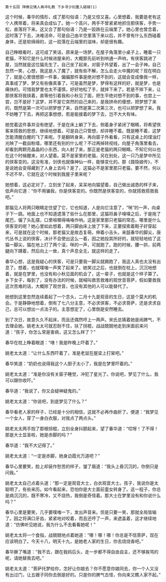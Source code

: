    第十五回 拜佛见情人再冲礼教 下乡寻少妇重入疑城(1) 

   这个时候，春华的情形，成了那句俗语：乃是又惊又喜。心里想着，我要是老有这个人携带着，将来真会成仙了。她一个高兴，两手不曾紧紧地抓住那侠客，手势一松，直落将下来。这又合了那句俗语：乃是一跤跌在云端里了。她心里也曾念着，这时落了下去，决难活命，可是自己由半空里落下来以后，并不曾有什么东西碰着身体，还是软绵绵的，这一跤落在云端里的滋味，却是很有趣。

   自己睁眼看时，这可成了笑话，原来是一场梦。在屋子角落里小桌子上，睡着一只老猫，不知它是什么时候进屋来的，大概那先前听到哄通一声响，有侠客跳进了屋，当然就是这位猫先生了。自己坐了起来，对窗子外望着，出了一会子神。自己忽然一笑，心想，我这是人了魔了，就有些不解，怎么会走火中魔的呢？现在明白了，就是心里很想那一件事，偏偏那件事是绝对想不到的，这就会变成像我一样，真事成了梦，梦又有些像真事了。可是虽然是梦，梦得有这样的好，就是梦，也是痛快的。可惜我梦里也太不谨慎，好好地松了手，就摔下来了。若是不摔下来，让那侠客将我挟着，直等他引着我和小秋见了面，把生平绝对想不到的事，也尝上一尝，岂不是好？这梦，并不是它突然的自己来的，是我拼命的傻想，把梦想了来的，既然是第一次可以把梦想了来，自然是第二次第三次，也可以把梦想了来。我不妨睡了下去，再把这事想想，若是能接着的梦下去，岂不大大有味。

   她觉着这件事并没有绝望，于是在床上躺了下去，侧着身子紧闭了眼睛，将希望侠客来搭救的思想，继续地想着。可是自己只管想，却并睡不着。既是睡不着，这梦怎能清醒白醒的飞了来呢。于是翻转身来，再向窗子外看看，只有这桌上的煤油灯光映了一截自粉墙，哪里还有别的什么呢？不过再掉转视线，向屋子角落里看去，却看到两颗亮晶晶的小东西，向人射了来，那正是老猫的两只眼睛。不知它何以也在这个时候醒来，对人望着。莫不是家里的老猫，另在别处，这一只乃是梦中所见的侠客变的。这没有准，剑侠也就像神仙一样，能够变化的。那《聂隐娘传》，不是说她会变得藏到了人身上去吗？是了，这猫必不是家里那只老猫，要不然，何以不迟不早，它就在这个时候到我屋子里来呢？

   她想着，这必定对了，立刻坐了起来，呆呆地向猫望着，自己做出诚恳的样子来，低声向它道：“你不用骗我，你是侠客变的。你既然是侠客变的，你就搭救搭救我吧。”

   那猫见人将两只眼睛定住望了它，它也知道，人是向它注意了，“咪”的一声，向桌子下一跳。地面上也不知道遗落了些什么在那里，这猫将鼻子嗅嗅之后，于是拖了尾巴，偏了头乱摆，口里咀嚼得咯咯作响。这是家里那只老猫的常态，哪里是什么侠客变的呢？她心里如此想着，两只脚由床上放了下来，正要探索着鞋子好穿起来，可是就在这个时候，那老猫又是故态复萌，伸着小舌头，来舐春华的脚尖，唐代丛书上说的侠客，决计不会使出这么一着，因之她投其所好的，就轻轻地给了这猫一脚尖，猫在地上打了两个滚，咪的一声，可就跑了。跑的时候，腰一拱，前两腿向下蹲着，然后向上一耸，真个声息全无，就这样的走了。

   春华心想，这是我疑心的侠客，可是只要我一脚尖就踢跑了，我这人真也太没有出息了。想着，也就噗嗤一声笑了起来了。她笑过之后，也就倒在枕上，沉沉地想着，就是在梦里，也没有和小秋见面的机会了，这一辈子，也就是这个样子算了。乡下女子，每到了，没有办法的时候，就喊叫救苦救难的观世音菩萨，假如要救我这次苦难的话，大概除了观世音，也没有其他的人可以能替代了。

   她想到这里忽然连续着起了一个念头，二月十九是观音的生日，这是个莫大的机会。于是静静地想着，倒有了七八分主意，不必求侠客，不必求菩萨，还是求求自己，总可以想出一点法子的。主意想定了，心里倒是安然睡去。

   到了次日，故意久久不起床，而且还偶然哼上一两声。宋氏总猜着她是闹脾气，不去理会她。姚老太太可就忍耐不住，扶了拐棍，战战兢兢地走到床面前来问道：“孩子，你怎么常是害病，这又怎么样了？”

   春华在枕上睁着眼道：“嗐！我是昨晚上吓着了。”

   姚老太太道：“让什么东西吓着了，准是老鼠在屋梁上打架吧。”

   春华笑道：“奶奶也说得我这个人胆子太小了，我是在梦里吓着的。”

   姚老太太道：“准是你没有关窗子睡觉，冲犯了星光了。你说吧，梦见了什么，我可以跟你收吓。”

   春华道：“我说了，你又会疑神疑鬼的。”

   姚老太太道：“你说吧，到底梦见了什么？”

   春华看老人家的样子，已经是十分的相信，这就不必再作曲折了。便道：“我梦见一个女人，穿了一身白衣服，对我点了两点头。”

   姚老太太两手抱了那根拐棍，立刻全身抖颤起来，望了春华道：“哎呀！了不得！那是大士显圣啦，她是赤脚的吗？”

   春华道：“我不大记得了。”

   姚老太太道：“一定是赤脚，她身边霞光万道吧？”

   春华心里要笑，脸上却装作愁苦的样子，皱了眉道：“我头上昏沉沉的，你倒只是问我。”

   姚老太太自己点着头道：“那一定是观音大士，白衣观音大士。孩子，我说你是太聪明了，有些来历。如今看起来，恐怕你是大士面前童女转身了。这一程子，你总是病沉沉的，既不寒冷，又不烧热，我倒是奇怪着。那大士在梦里没有和你说什么吗？”

   春华心里是要笑，几乎要噗嗤一下，发出声音来。但是只要一笑，那就全局皆输了。因之将满口牙齿，紧紧地对咬着，而且还哼了一声，来遮盖着，这才继续地道：“仿佛听见她说，我为什么不去看看她呢！”

   姚老太太将一个食指，战兢兢地点着她道：“哪！哪！哪！你总是不信菩萨，现在应该明白了。今天十八，明天十九，是她老人家的生日，你去烧烧香吧。”

   春华撅了嘴道：“我不去，跟在我妈后头，走一步都不得自由自主，还不够挨骂的呢，请她替我去吧。”

   姚老太太道：“菩萨托梦给你，怎好让你娘去？你不愿意你娘同去，你一个人又没有出过门，让五嫂子同你去倒是好的。只是你的脾气古怪，你向来又瞧人家不起。”

